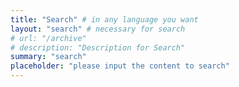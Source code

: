 ```yaml
---
title: "Search" # in any language you want
layout: "search" # necessary for search
# url: "/archive"
# description: "Description for Search"
summary: "search"
placeholder: "please input the content to search"
---
```

